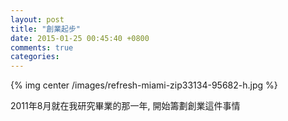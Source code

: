 ```yaml
---
layout: post
title: "創業起步"
date: 2015-01-25 00:45:40 +0800
comments: true
categories: 
---
```


{% img center /images/refresh-miami-zip33134-95682-h.jpg %}

2011年8月就在我研究畢業的那一年, 開始籌劃創業這件事情

